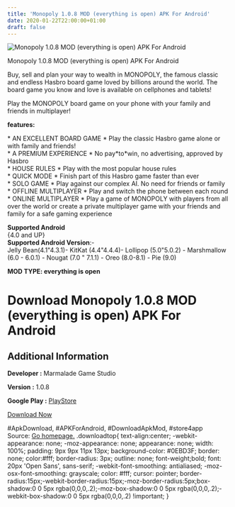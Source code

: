 ```yaml
---
title: 'Monopoly 1.0.8 MOD (everything is open) APK For Android'
date: 2020-01-22T22:00:00+01:00
draft: false
---
```


![Monopoly 1.0.8 MOD (everything is open) APK For Android](https://i2.wp.com/apkhome.net/wp-content/uploads/2020/01/Monopoly-1.0.8-MOD-everything-is-open.png "Monopoly 1.0.8 MOD (everything is open) APK For Android")

  

Monopoly 1.0.8 MOD (everything is open) APK For Android

Buy, sell and plan your way to wealth in MONOPOLY, the famous classic and endless Hasbro board game loved by billions around the world. The board game you know and love is available on cellphones and tablets!

Play the MONOPOLY board game on your phone with your family and friends in multiplayer!

**features:**

\* AN EXCELLENT BOARD GAME \* Play the classic Hasbro game alone or with family and friends!  
\* A PREMIUM EXPERIENCE \* No pay\*to\*win, no advertising, approved by Hasbro  
\* HOUSE RULES \* Play with the most popular house rules  
\* QUICK MODE \* Finish part of this Hasbro game faster than ever  
\* SOLO GAME \* Play against our complex AI. No need for friends or family  
\* OFFLINE MULTIPLAYER \* Play and switch the phone between each round  
\* ONLINE MULTIPLAYER \* Play a game of MONOPOLY with players from all over the world or create a private multiplayer game with your friends and family for a safe gaming experience

**Supported Android**  
{4.0 and UP}  
**Supported Android Version**:-  
Jelly Bean(4.1"4.3.1)- KitKat (4.4"4.4.4)- Lollipop (5.0"5.0.2) - Marshmallow (6.0 - 6.0.1) - Nougat (7.0 " 7.1.1) - Oreo (8.0-8.1) - Pie (9.0)

**MOD TYPE: everything is open**

Download Monopoly 1.0.8 MOD (everything is open) APK For Android
================================================================

Additional Information
----------------------

**Developer :** Marmalade Game Studio

**Version :** 1.0.8

**Google Play :** [PlayStore](https://play.google.com/store/apps/details?id=com.marmalade.monopoly)

  

[Download Now](https://store4app.co/post/monopoly-1-0-8-mod-everything-is-open-apk-for-android_1579711204)

  
#ApkDownload, #APKForAndroid, #DownloadApkMod, #store4app  
Source: [Go homepage.](https://store4app.co/post/monopoly-1-0-8-mod-everything-is-open-apk-for-android_1579711204) .downloadtop{ text-align:center; -webkit-appearance: none; -moz-appearance: none; appearance: none; width: 100%; padding: 9px 9px 11px 13px; background-color: #0EBD3F; border: none; color:#fff; border-radius: 3px; outline: none; font-weight;bold; font: 20px 'Open Sans', sans-serif; -webkit-font-smoothing: antialiased; -moz-osx-font-smoothing: grayscale; color: #fff; cursor: pointer; border-radius:15px;-webkit-border-radius:15px;-moz-border-radius:5px;box-shadow:0 0 5px rgba(0,0,0,.2);-moz-box-shadow:0 0 5px rgba(0,0,0,.2);-webkit-box-shadow:0 0 5px rgba(0,0,0,.2) !important; }
